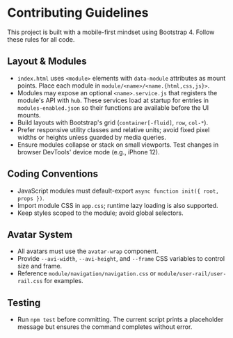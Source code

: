 # Contributing Guidelines

This project is built with a mobile-first mindset using Bootstrap 4. Follow these rules for all code.

## Layout & Modules
- `index.html` uses `<module>` elements with `data-module` attributes as mount points. Place each module in `module/<name>/<name.{html,css,js}>`.
- Modules may expose an optional `<name>.service.js` that registers the module's API with `hub`. These services load at startup for entries in `modules-enabled.json` so their functions are available before the UI mounts.
- Build layouts with Bootstrap's grid (`container[-fluid]`, `row`, `col-*`).
- Prefer responsive utility classes and relative units; avoid fixed pixel widths or heights unless guarded by media queries.
- Ensure modules collapse or stack on small viewports. Test changes in browser DevTools' device mode (e.g., iPhone 12).

## Coding Conventions
- JavaScript modules must default-export `async function init({ root, props })`.
- Import module CSS in `app.css`; runtime lazy loading is also supported.
- Keep styles scoped to the module; avoid global selectors.

## Avatar System
- All avatars must use the `avatar-wrap` component.
- Provide `--avi-width`, `--avi-height`, and `--frame` CSS variables to control size and frame.
- Reference `module/navigation/navigation.css` or `module/user-rail/user-rail.css` for examples.

## Testing
- Run `npm test` before committing. The current script prints a placeholder message but ensures the command completes without error.
